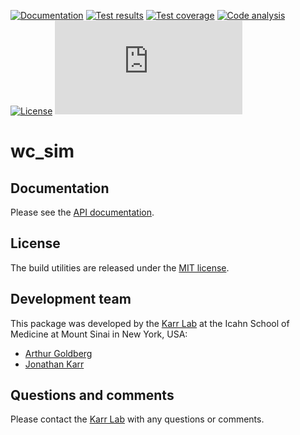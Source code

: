 <!-- [![PyPI package](https://img.shields.io/pypi/v/wc_sim.svg)](https://pypi.python.org/pypi/wc_sim) -->
[![Documentation](https://img.shields.io/badge/docs-latest-brightgreen.svg)](http://code.karrlab.org)
[![Test results](https://circleci.com/gh/KarrLab/wc_sim.svg?style=shield&circle-token=5f0ee7e437b91cbcac19a9b8526a7ea320ee61c7)](https://circleci.com/gh/KarrLab/wc_sim)
[![Test coverage](https://coveralls.io/repos/github/KarrLab/wc_sim/badge.svg?t=EUFJ40)](https://coveralls.io/github/KarrLab/wc_sim)
[![Code analysis](https://codeclimate.com/repos/57ab5e097ba8854f41000799/badges/54b4deadccf7944d38f6/gpa.svg)](https://codeclimate.com/repos/57ab5e097ba8854f41000799)
[![License](https://img.shields.io/github/license/KarrLab/wc_sim.svg)](LICENSE)
![Analytics](https://ga-beacon.appspot.com/UA-86759801-1/wc_sim/README.md?pixel)

# wc_sim

## Documentation
Please see the [API documentation](http://code.karrlab.org).

## License
The build utilities are released under the [MIT license](LICENSE).

## Development team
This package was developed by the [Karr Lab](http://www.karrlab.org) at the Icahn School of Medicine at Mount Sinai in New York, USA:
* [Arthur Goldberg](http://www.mountsinai.org/profiles/arthur-p-goldberg)
* [Jonathan Karr](http://www.karrlab.org)

## Questions and comments
Please contact the [Karr Lab](http://www.karrlab.org) with any questions or comments.